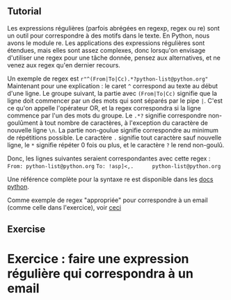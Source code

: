 Tutorial
--------

Les expressions régulières (parfois abrégées en regexp, regex ou re) sont un outil pour correspondre à des motifs dans le texte. En Python, nous avons le module re. Les applications des expressions régulières sont étendues, mais elles sont assez complexes, donc lorsqu'on envisage d'utiliser une regex pour une tâche donnée, pensez aux alternatives, et ne venez aux regex qu'en dernier recours.

Un exemple de regex est `r"^(From|To|Cc).*?python-list@python.org"` Maintenant pour une explication :
le caret `^` correspond au texte au début d'une ligne. Le groupe suivant, la partie avec `(From|To|Cc)` signifie que la ligne doit commencer par un des mots qui sont séparés par le pipe `|`. C'est ce qu'on appelle l'opérateur OR, et la regex correspondra si la ligne commence par l'un des mots du groupe. Le `.*?` signifie correspondre non-goulûment à tout nombre de caractères, à l'exception du caractère de nouvelle ligne `\n`. La partie non-goulue signifie correspondre au minimum de répétitions possible. Le caractère `.` signifie tout caractère sauf nouvelle ligne, le `*` signifie répéter 0 fois ou plus, et le caractère `?` le rend non-goulû.

Donc, les lignes suivantes seraient correspondantes avec cette regex :
`From: python-list@python.org`
`To: !asp]<,.      python-list@python.org`

Une référence complète pour la syntaxe re est disponible dans les [docs python](http://docs.python.org/library/re.html#regular-expression-syntax "RE syntax").

Comme exemple de regex "appropriée" pour correspondre à un email (comme celle dans l'exercice), voir [ceci](http://www.ex-parrot.com/pdw/Mail-RFC822-Address.html)

Exercise
--------

# Exercice : faire une expression régulière qui correspondra à un email